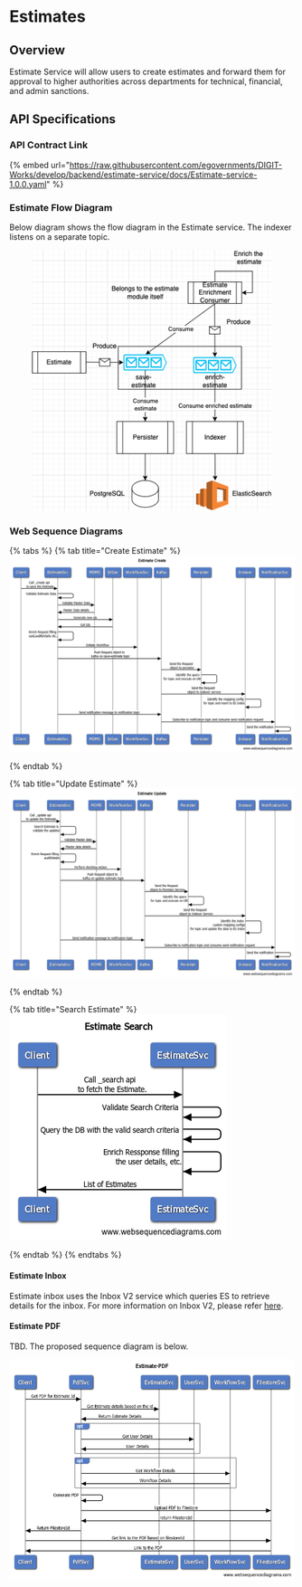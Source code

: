 # Estimates

## Overview

Estimate Service will allow users to create estimates and forward them for approval to higher authorities across departments for technical, financial, and admin sanctions.

## API Specifications

### API Contract Link

{% embed url="https://raw.githubusercontent.com/egovernments/DIGIT-Works/develop/backend/estimate-service/docs/Estimate-service-1.0.0.yaml" %}

### Estimate Flow Diagram

Below diagram shows the flow diagram in the Estimate service. The indexer listens on a separate topic.&#x20;

<figure><img src="https://github.com/egovernments/DIGIT-Works/blob/develop/backend/estimate-service/docs/diagrams/EstimateFlowDiagram.png?raw=true" alt=""><figcaption></figcaption></figure>

### Web Sequence Diagrams

{% tabs %}
{% tab title="Create Estimate" %}
![](<../../../../../.gitbook/assets/Estimate Create.png>)


{% endtab %}

{% tab title="Update Estimate" %}
![](<../../../../../.gitbook/assets/Estimate Update.png>)


{% endtab %}

{% tab title="Search Estimate" %}
![](<../../../../../.gitbook/assets/Estimate Search.png>)


{% endtab %}
{% endtabs %}

#### Estimate Inbox

Estimate inbox uses the Inbox V2 service which queries ES to retrieve details for the inbox. For more information on Inbox V2, please refer [here](https://digit-discuss.atlassian.net/wiki/spaces/DD/pages/2289271031/Event+based+inbox).&#x20;

#### Estimate PDF

TBD. The proposed sequence diagram is below.

![](../../../../../.gitbook/assets/Estimate-PDF.png)



